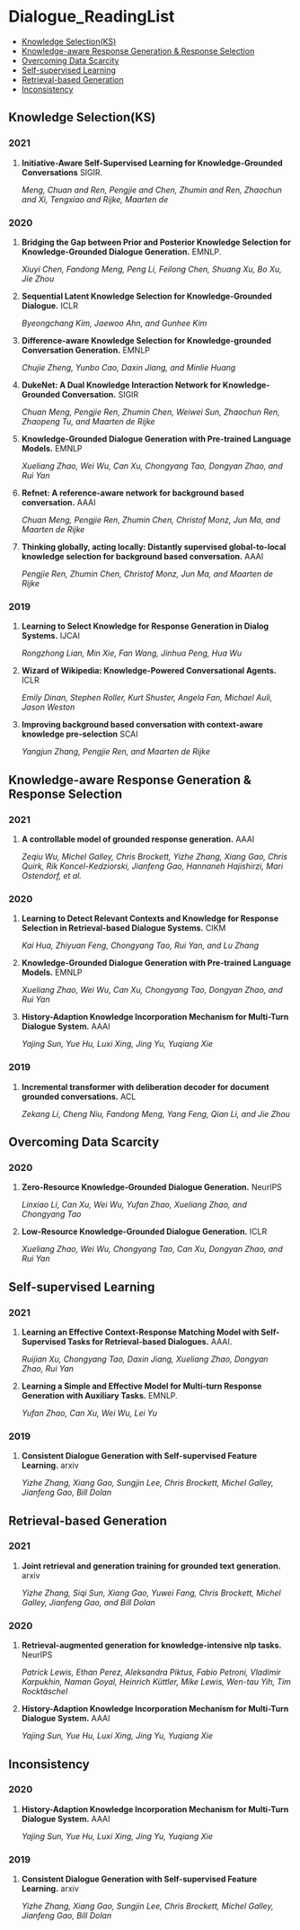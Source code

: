 # Dialogue_ReadingList
* [Knowledge Selection(KS)](#knowledge-selectionks)
* [Knowledge-aware Response Generation & Response Selection](#knowledge-aware-response-generation--response-selection)
* [Overcoming Data Scarcity](#overcoming-data-scarcity)
* [Self-supervised Learning](#self-supervised-learning)
* [Retrieval-based Generation](#retrieval-based-generation)
* [Inconsistency](#inconsistency)

## Knowledge Selection(KS)

### 2021
1. **Initiative-Aware Self-Supervised Learning for Knowledge-Grounded Conversations** SIGIR.

    *Meng, Chuan and Ren, Pengjie and Chen, Zhumin and Ren, Zhaochun and Xi, Tengxiao and Rijke, Maarten de*

### 2020
1. **Bridging the Gap between Prior and Posterior Knowledge Selection for Knowledge-Grounded Dialogue Generation.** EMNLP.

    *Xiuyi Chen, Fandong Meng, Peng Li, Feilong Chen, Shuang Xu, Bo Xu, Jie Zhou*

2. **Sequential Latent Knowledge Selection for Knowledge-Grounded Dialogue.** ICLR

    *Byeongchang Kim, Jaewoo Ahn, and Gunhee Kim*

3. **Difference-aware Knowledge Selection for Knowledge-grounded Conversation Generation.** EMNLP

    *Chujie Zheng, Yunbo Cao, Daxin Jiang, and Minlie Huang*

4. **DukeNet: A Dual Knowledge Interaction Network for Knowledge-Grounded Conversation.** SIGIR

    *Chuan Meng, Pengjie Ren, Zhumin Chen, Weiwei Sun, Zhaochun Ren, Zhaopeng Tu, and Maarten de Rijke*

5. **Knowledge-Grounded Dialogue Generation with Pre-trained Language Models.** EMNLP

    *Xueliang Zhao, Wei Wu, Can Xu, Chongyang Tao, Dongyan Zhao, and Rui Yan*

6. **Refnet: A reference-aware network for background based conversation.** AAAI

    *Chuan Meng, Pengjie Ren, Zhumin Chen, Christof Monz, Jun Ma, and Maarten de Rijke*

7. **Thinking globally, acting locally: Distantly supervised global-to-local knowledge selection for background based conversation.** AAAI

    *Pengjie Ren, Zhumin Chen, Christof Monz, Jun Ma, and Maarten de Rijke*

### 2019
1. **Learning to Select Knowledge for Response Generation in Dialog Systems.** IJCAI

    *Rongzhong Lian, Min Xie, Fan Wang, Jinhua Peng, Hua Wu*

2. **Wizard of Wikipedia: Knowledge-Powered Conversational Agents.** ICLR

    *Emily Dinan, Stephen Roller, Kurt Shuster, Angela Fan, Michael Auli, Jason Weston*

3. **Improving background based conversation with context-aware knowledge pre-selection** SCAI

    *Yangjun Zhang, Pengjie Ren, and Maarten de Rijke*

## Knowledge-aware Response Generation & Response Selection

### 2021
1. **A controllable model of grounded response generation.** AAAI

    *Zeqiu Wu, Michel Galley, Chris Brockett, Yizhe Zhang, Xiang Gao, Chris Quirk, Rik Koncel-Kedziorski, Jianfeng Gao, Hannaneh Hajishirzi, Mari Ostendorf, et al.*


### 2020
1. **Learning to Detect Relevant Contexts and Knowledge for Response Selection in Retrieval-based Dialogue Systems.** CIKM

    *Kai Hua, Zhiyuan Feng, Chongyang Tao, Rui Yan, and Lu Zhang*

2. **Knowledge-Grounded Dialogue Generation with Pre-trained Language Models.** EMNLP

    *Xueliang Zhao, Wei Wu, Can Xu, Chongyang Tao, Dongyan Zhao, and Rui Yan*

3. **History-Adaption Knowledge Incorporation Mechanism for Multi-Turn Dialogue System.** AAAI

    *Yajing Sun, Yue Hu, Luxi Xing, Jing Yu, Yuqiang Xie*


### 2019
1. **Incremental transformer with deliberation decoder for document grounded conversations.** ACL

    *Zekang Li, Cheng Niu, Fandong Meng, Yang Feng, Qian Li, and Jie Zhou*



## Overcoming Data Scarcity
### 2020
1. **Zero-Resource Knowledge-Grounded Dialogue Generation.** NeurIPS

    *Linxiao Li, Can Xu, Wei Wu, Yufan Zhao, Xueliang Zhao, and Chongyang Tao*

2. **Low-Resource Knowledge-Grounded Dialogue Generation.** ICLR

    *Xueliang Zhao, Wei Wu, Chongyang Tao, Can Xu, Dongyan Zhao, and Rui Yan*

## Self-supervised Learning

### 2021
1. **Learning an Effective Context-Response Matching Model with Self-Supervised Tasks for Retrieval-based Dialogues.** AAAI.

    *Ruijian Xu, Chongyang Tao, Daxin Jiang, Xueliang Zhao, Dongyan Zhao, Rui Yan*

2. **Learning a Simple and Effective Model for Multi-turn Response Generation with Auxiliary Tasks.** EMNLP.

    *Yufan Zhao, Can Xu, Wei Wu, Lei Yu*

### 2019
1. **Consistent Dialogue Generation with Self-supervised Feature Learning.** arxiv

    *Yizhe Zhang, Xiang Gao, Sungjin Lee, Chris Brockett, Michel Galley, Jianfeng Gao, Bill Dolan*


## Retrieval-based Generation

### 2021
1. **Joint retrieval and generation training for grounded text generation.** arxiv

    *Yizhe Zhang, Siqi Sun, Xiang Gao, Yuwei Fang, Chris Brockett, Michel Galley, Jianfeng Gao, and Bill Dolan*

### 2020
1. **Retrieval-augmented generation for knowledge-intensive nlp tasks.** NeurIPS

    *Patrick Lewis, Ethan Perez, Aleksandra Piktus, Fabio Petroni, Vladimir Karpukhin, Naman Goyal, Heinrich Küttler, Mike Lewis, Wen-tau Yih, Tim Rocktäschel*

2. **History-Adaption Knowledge Incorporation Mechanism for Multi-Turn Dialogue System.** AAAI

    *Yajing Sun, Yue Hu, Luxi Xing, Jing Yu, Yuqiang Xie*


## Inconsistency

### 2020
1. **History-Adaption Knowledge Incorporation Mechanism for Multi-Turn Dialogue System.** AAAI

    *Yajing Sun, Yue Hu, Luxi Xing, Jing Yu, Yuqiang Xie*

### 2019
1. **Consistent Dialogue Generation with Self-supervised Feature Learning.** arxiv

    *Yizhe Zhang, Xiang Gao, Sungjin Lee, Chris Brockett, Michel Galley, Jianfeng Gao, Bill Dolan*